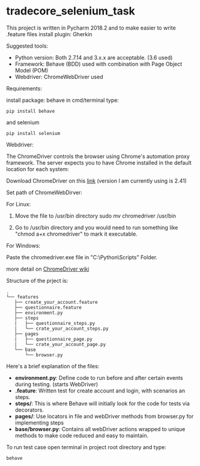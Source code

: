 # tradecore_selenium_task

This project is written in Pycharm 2018.2 and to make easier to write .feature files install plugin: Gherkin

Suggested tools:
* Python version: Both 2.7.14 and 3.x.x are acceptable. (3.6 used)
* Framework: Behave (BDD) used with combination with Page Object Model (POM)
* Webdriver: ChromeWebDriver used 

Requirements: 

install package:
behave  in cmd/terminal type: 
```
pip install behave
```
and selenium
```
pip install selenium
```
Webdriver:

The ChromeDriver controls the browser using Chrome's automation proxy framework.
The server expects you to have Chrome installed in the default location for each system:

Download ChromeDriver on this [link](https://chromedriver.storage.googleapis.com/index.html) (version I am currently using is 2.41)

Set path of ChromeWebDirver:

For Linux:

1) Move the file to /usr/bin directory sudo mv chromedriver /usr/bin

2) Go to /usr/bin directory and you would need to run something like "chmod a+x chromedriver" to mark it executable. 

For Windows:

Paste the chromedriver.exe file in "C:\Python\Scripts" Folder.

more detail on [ChromeDriver wiki](https://github.com/SeleniumHQ/selenium/wiki/ChromeDriver)

Structure of the prject is:

```
.
└── features
   ├── create_your_account.feature
   ├── questionnaire.feature
   ├── environment.py
   ├── steps
   |   ├── questionnaire_steps.py
   |   └── crate_your_account_steps.py
   ├── pages
   |   ├── questionnaire_page.py
   |   └── crate_your_account_page.py
   └── base
       └── browser.py
```
Here's a brief explanation of the files:
* **environment.py**: Define code to run before and after certain events during testing. (starts WebDriver)
* **.feature**: Written test for create account and login, with scenarios an steps.
* **steps/**: This is where Behave will initially look for the code for tests via decorators.
* **pages/**: Use locators in file and webDriver methods from browser.py for implementing steps 
* **base/browser.py**: Contains all webDriver actions wrapped to unique methods to make code reduced and easy to maintain. 

To run test case open terminal in project root directory and type:
```
behave
```
